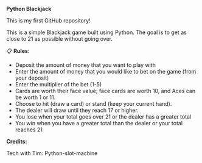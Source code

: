**Python Blackjack**

This is my first GitHub repository!

This is a simple Blackjack game built using Python. The goal is to get as close to 21 as possible without going over.


📋 **Rules:** 
- Deposit the amount of money that you want to play with
- Enter the amount of money that you would like to bet on the game (from your deposit) 
- Enter the multiplier of the bet (1-5) 
- Cards are worth their face value; face cards are worth 10, and Aces can be worth 1 or 11.
- Choose to hit (draw a card) or stand (keep your current hand).
- The dealer will draw until they reach 17 or higher.
- You lose when your total goes over 21 or the dealer has a greater total
- You win when you have a greater total than the dealer or your total reaches 21

**Credits:**

Tech with Tim: Python-slot-machine
